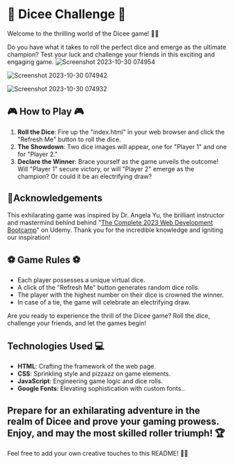 # 🎲 Dicee Challenge 🎲
Welcome to the thrilling world of the Dicee game! 🎲🎉

Do you have what it takes to roll the perfect dice and emerge as the ultimate champion? Test your luck and challenge your friends in this exciting and engaging game.
![Screenshot 2023-10-30 074954](https://github.com/YawBoah/Dicee-Challenge/assets/126890146/cb82ab49-dfd1-4735-8e34-e6c1f58c8976)

![Screenshot 2023-10-30 074942](https://github.com/YawBoah/Dicee-Challenge/assets/126890146/3349da87-15e4-4842-8d57-812a32516bc6)

![Screenshot 2023-10-30 074932](https://github.com/YawBoah/Dicee-Challenge/assets/126890146/c8a200a2-0e7c-44bb-aedb-3ab16eb3c173)

## 🎮 How to Play 🎮
1. **Roll the Dice**: Fire up the "index.html" in your web browser and click the "Refresh Me" button to roll the dice.
2. **The Showdown**: Two dice images will appear, one for "Player 1" and one for "Player 2."
3. **Declare the Winner**: Brace yourself as the game unveils the outcome! Will "Player 1" secure victory, or will "Player 2" emerge as the champion? Or could it be an electrifying draw?

## 🙏Acknowledgements
This exhilarating game was inspired by Dr. Angela Yu, the brilliant instructor and mastermind behind behind "[The Complete 2023 Web Development Bootcamp](https://www.udemy.com/course/the-complete-web-development-bootcamp)" on Udemy. Thank you for the incredible knowledge and igniting our inspiration!

## ⚽ Game Rules ⚽ 
- Each player possesses a unique virtual dice.
- A click of the "Refresh Me" button generates random dice rolls.
- The player with the highest number on their dice is crowned the winner.
- In case of a tie, the game will celebrate an electrifying draw.

Are you ready to experience the thrill of the Dicee game? Roll the dice, challenge your friends, and let the games begin!

## Technologies Used 💻
- **HTML**: Crafting the framework of the web page.
- **CSS**: Sprinkling style and pizzazz on game elements.
- **JavaScript**: Engineering game logic and dice rolls.
- **Google Fonts**: Elevating sophistication with custom fonts..

Prepare for an exhilarating adventure in the realm of Dicee and prove your gaming prowess. Enjoy, and may the most skilled roller triumph! 🏆
---
Feel free to add your own creative touches to this README! 🎨✨
